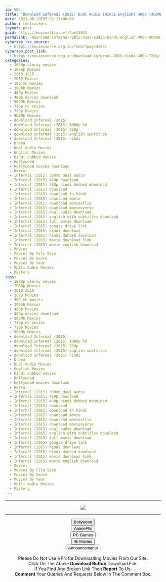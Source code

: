 ```yaml
---
id: 504
title: 'Download Infernal (2015) Dual Audio (Hindi-English) 480p [400MB] || 720p [900MB]'
date: 2021-08-29T07:32:17+00:00
author: tentrockers
layout: post
guid: https://moviezflix.net/?p=13043
permalink: /download-infernal-2015-dual-audio-hindi-english-480p-400mb-720p-900mb/
cyberseo_rss_source:
  - https://moviesverse.org.in/feed/?paged=531
cyberseo_post_link:
  - https://moviesverse.org.in/download-infernal-2015-hindi-480p-720p/
categories:
  - 1080p bluray movies
  - 1080p Movies
  - 2010-2015
  - 2019 Movies
  - 300 mb movies
  - 300mb Movies
  - 480p Movies
  - 480p movies download
  - 500Mb Movies
  - 720p hd movies
  - 720p Movies
  - 900Mb Movies
  - download Infernal (2015)
  - download Infernal (2015) 1080p hd
  - download Infernal (2015) 720p
  - download Infernal (2015) english subtitles
  - download Infernal (2015) hindi
  - Drama
  - Dual Audio Movies
  - English Movies
  - hindi dubbed movies
  - Hollywood
  - hollywood movies download
  - Horror
  - Infernal (2015) 300mb dual audio
  - Infernal (2015) 480p download
  - Infernal (2015) 480p hindi dubbed download
  - Infernal (2015) download
  - Infernal (2015) download in hindi
  - Infernal (2015) download movie
  - Infernal (2015) download moviesflix
  - Infernal (2015) download moviesverse
  - Infernal (2015) dual audio download
  - Infernal (2015) english with subtitles download
  - Infernal (2015) full movie download
  - Infernal (2015) google drive link
  - Infernal (2015) hindi download
  - Infernal (2015) hindi dubbed download
  - Infernal (2015) movie download link
  - Infernal (2015) movie english download
  - Movies
  - Movies By File Size
  - Movies By Genre
  - Movies By Year
  - Multi Audio Movies
  - Mystery
tags:
  - 1080p bluray movies
  - 1080p Movies
  - 2010-2015
  - 2019 Movies
  - 300 mb movies
  - 300mb Movies
  - 480p Movies
  - 480p movies download
  - 500Mb Movies
  - 720p hd movies
  - 720p Movies
  - 900Mb Movies
  - download Infernal (2015)
  - download Infernal (2015) 1080p hd
  - download Infernal (2015) 720p
  - download Infernal (2015) english subtitles
  - download Infernal (2015) hindi
  - Drama
  - Dual Audio Movies
  - English Movies
  - hindi dubbed movies
  - Hollywood
  - hollywood movies download
  - Horror
  - Infernal (2015) 300mb dual audio
  - Infernal (2015) 480p download
  - Infernal (2015) 480p hindi dubbed download
  - Infernal (2015) download
  - Infernal (2015) download in hindi
  - Infernal (2015) download movie
  - Infernal (2015) download moviesflix
  - Infernal (2015) download moviesverse
  - Infernal (2015) dual audio download
  - Infernal (2015) english with subtitles download
  - Infernal (2015) full movie download
  - Infernal (2015) google drive link
  - Infernal (2015) hindi download
  - Infernal (2015) hindi dubbed download
  - Infernal (2015) movie download link
  - Infernal (2015) movie english download
  - Movies
  - Movies By File Size
  - Movies By Genre
  - Movies By Year
  - Multi Audio Movies
  - Mystery
---
```

<center>
  </p> 
  
  <hr />
  
  <p>
    <a href="http://gdrivepro.xyz/join.php" data-wpel-link="external" target="_blank" rel="nofollow external noopener noreferrer"><img src="https://i.imgur.com/FhMdWdW.png" /></a>
  </p>
  
  <hr />
  
  <p>
    <a href="https://dogemovies.xyz" target="_blank" data-wpel-link="external" rel="nofollow external noopener noreferrer"><button class="button button5">Bollywood</button></a><br /> <a href="https://animeflix.in" target="_blank" data-wpel-link="external" rel="nofollow external noopener noreferrer"><button class="button button5">AnimeFlix</button></a><br /> <a href="https://gamesflix.net/" target="_blank" data-wpel-link="external" rel="nofollow external noopener noreferrer"><button class="button button5">PC Games</button></a><br /> <a href="https://uhdmovies.in" target="_blank" data-wpel-link="external" rel="nofollow external noopener noreferrer"><button class="button button5">4k Movies</button></a><br /> <a href="https://moviesverse.org.in/announcements/" target="_blank" data-wpel-link="internal" rel="noopener"><button class="button button5">Announcements</button></a>
  </p>
  
  <div class="alert alert-danger">
    Please Do Not Use VPN for Downloading Movies From Our Site.
  </div>
  
  <div class="alert alert-success">
    Click On The Above <strong>Download Button</strong> Download File.
  </div>
  
  <div class="alert alert-warning">
    If You Find Any Broken Link Then <strong>Report</strong> To Us.
  </div>
  
  <div class="alert alert-info">
    <strong>Comment</strong> Your Queries And Requests Below In The Comment Box.
  </div>
  
  <p>
    </center>
  </p>